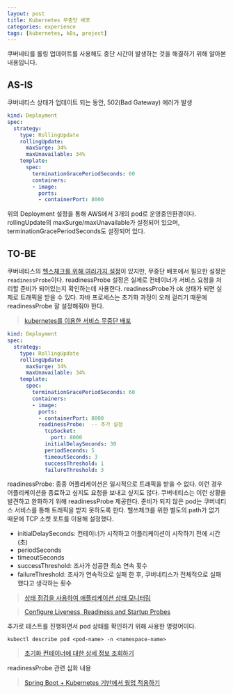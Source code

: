 ```yaml
---
layout: post
title: Kubernetes 무중단 배포
categories: experience
tags: [kubernetes, k8s, project]
---
```


쿠버네티를 롤링 업데이트를 사용해도 중단 시간이 발생하는 것을 해결하기 위해 알아본 내용입니다.

## AS-IS

쿠버네티스 상태가 업데이트 되는 동안, 502(Bad Gateway) 에러가 발생

```yaml
kind: Deployment
spec:
  strategy:
    type: RollingUpdate
    rollingUpdate:
      maxSurge: 34%
      maxUnavailable: 34%
    template:
      spec:
        terminationGracePeriodSeconds: 60
        containers:
        - image:
          ports:
          - containerPort: 8000
```

위의 Deployment 설정을 통해 AWS에서 3개의 pod로 운영중인환경이다. rollingUpdate의 maxSurge/maxUnavailable가 설정되어 있으며, terminationGracePeriodSeconds도 설정되어 있다. 

## TO-BE

쿠버네티스의 [헬스체크를 위해 여러가지 설정](https://luv-n-interest.tistory.com/1396)이 있지만, 무중단 배포에서 필요한 설정은 `readinessProbe`이다. readinessProbe 설정은 실제로 컨테이너가 서비스 요청을 처리할 준비가 되어있는지 확인하는데 사용한다. readinessProbe가 ok 상태가 되면 실제로 트래픽을 받을 수 있다. 자바 프로세스는 초기화 과정이 오래 걸리기 때문에 readinessProbe 잘 설정해줘야 한다.

> [kubernetes를 이용한 서비스 무중단 배포](https://tech.kakao.com/2018/12/24/kubernetes-deploy/)

```yaml
kind: Deployment
spec:
  strategy:
    type: RollingUpdate
    rollingUpdate:
      maxSurge: 34%
      maxUnavailable: 34%
    template:
      spec:
        terminationGracePeriodSeconds: 60
        containers:
        - image: 
          ports:
          - containerPort: 8000
          readinessProbe:  -- 추가 설정
            tcpSocket:
              port: 8000
            initialDelaySeconds: 30 
            periodSeconds: 5
            timeoutSeconds: 3
            successThreshold: 1
            failureThreshold: 3
```

readinessProbe: 종종 어플리케이션은 일시적으로 트래픽을 받을 수 없다. 이런 경우 어플리케이션을 종료하고 싶지도 요청을 보내고 싶지도 않다. 쿠버네티스는 이런 상황을 발견하고 완화하기 위해 readinessProbe 제공한다. 준비가 되지 않은 pod는 쿠버네티스 서비스를 통해 트래픽을 받지 못하도록 한다.
헬쓰체크를 위한 별도의 path가 없기 때문에 TCP 소켓 포트를 이용해 설정했다. 
- initialDelaySeconds: 컨테이너가 시작하고 어플리케이션이 시작하기 전에 시간(초)
- periodSeconds
- timeoutSeconds
- successThreshold: 조사가 성공한 최소 연속 횟수
- failureThreshold: 조사가 연속적으로 실패 한 후, 쿠버네티스가 전체적으로 실패했다고 생각하는 횟수

>[상태 점검을 사용하여 애플리케이션 상태 모니터링](https://access.redhat.com/documentation/ko-kr/openshift_container_platform/4.6/html/applications/application-health)

> [Configure Liveness, Readiness and Startup Probes](https://kubernetes.io/docs/tasks/configure-pod-container/configure-liveness-readiness-startup-probes/#define-readiness-probes)


추가로 테스트를 진행하면서 pod 상태를 확인하기 위해 사용한 명령어이다.
```shell
kubectl describe pod <pod-name> -n <namespace-name>
```

> [초기화 컨테이너에 대한 상세 정보 조회하기](https://kubernetes.io/ko/docs/tasks/debug/debug-application/debug-init-containers/#%EC%B4%88%EA%B8%B0%ED%99%94-%EC%BB%A8%ED%85%8C%EC%9D%B4%EB%84%88%EC%97%90-%EB%8C%80%ED%95%9C-%EC%83%81%EC%84%B8-%EC%A0%95%EB%B3%B4-%EC%A1%B0%ED%9A%8C%ED%95%98%EA%B8%B0)

readinessProbe 관련 심화 내용

> [Spring Boot + Kubernetes 기반에서 웜업 적용하기](https://engineering.linecorp.com/ko/blog/apply-warm-up-in-spring-boot-and-kubernetes?utm_source=geeknews&utm_medium=devrel)
